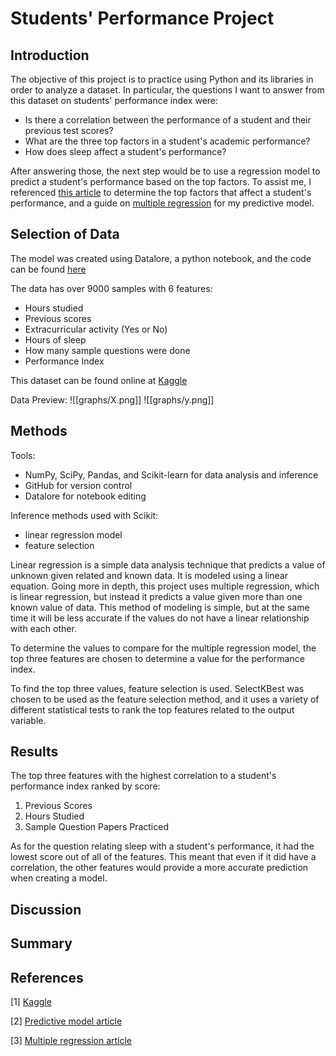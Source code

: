 # Students' Performance Project
## Introduction
The objective of this project is to practice using Python and its libraries in order to analyze a dataset. In particular, the questions I want to answer from this dataset on students' performance index were:
- Is there a correlation between the performance of a student and their previous test scores?
- What are the three top factors in a student's academic performance?
- How does sleep affect a student's performance?

After answering those, the next step would be to use a regression model to predict a student's performance based on the top factors. To assist me, I referenced [this article](https://365datascience.com/tutorials/python-tutorials/predictive-model-python/) to determine the top factors that affect a student's performance, and a guide on [multiple regression](https://www.w3schools.com/python/python_ml_multiple_regression.asp) for my predictive model.

## Selection of Data
The model was created using Datalore, a python notebook, and the code can be found [here](codes/student_performance.ipynb)

The data has over 9000 samples with 6 features:
- Hours studied
- Previous scores
- Extracurricular activity (Yes or No)
- Hours of sleep
- How many sample questions were done
- Performance Index

This dataset can be found online at [Kaggle](https://www.kaggle.com/datasets/nikhil7280/student-performance-multiple-linear-regression)

Data Preview: ![[graphs/X.png]] ![[graphs/y.png]]

## Methods
Tools:
- NumPy, SciPy, Pandas, and Scikit-learn for data analysis and inference
- GitHub for version control
- Datalore for notebook editing

Inference methods used with Scikit:
- linear regression model
- feature selection

Linear regression is a simple data analysis technique that predicts a value of unknown given related and known data. It is modeled using a linear equation. Going more in depth, this project uses multiple regression, which is linear regression, but instead it predicts a value given more than one known value of data. This method of modeling is simple, but at the same time it will be less accurate if the values do not have a linear relationship with each other.

To determine the values to compare for the multiple regression model, the top three features are chosen to determine a value for the performance index.

To find the top three values, feature selection is used. SelectKBest was chosen to be used as the feature selection method, and it uses a variety of different statistical tests to rank the top features related to the output variable.

## Results

The top three features with the highest correlation to a student's performance index ranked by score:
1. Previous Scores
2. Hours Studied
3. Sample Question Papers Practiced

As for the question relating sleep with a student's performance, it had the lowest score out of all of the features. This meant that even if it did have a correlation, the other features would provide a more accurate prediction when creating a model. 

## Discussion

## Summary

## References

[1] [Kaggle](https://www.kaggle.com/datasets/nikhil7280/student-performance-multiple-linear-regression)

[2] [Predictive model article](https://365datascience.com/tutorials/python-tutorials/predictive-model-python/)

[3] [Multiple regression article](https://www.w3schools.com/python/python_ml_multiple_regression.asp)
